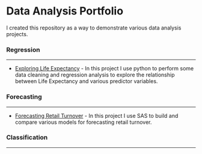 # Data Analysis Portfolio
I created this repository as a way to demonstrate various data analysis projects.

### Regression
___
* [Exploring Life Expectancy](https://nbviewer.jupyter.org/github/RafaelPuello/Notebooks/blob/master/LifeExpectancy.ipynb) - In this project I use
python to perform some data cleaning and regression analysis to explore the relationship between Life Expectancy and various predictor variables.

### Forecasting
___
* [Forecasting Retail Turnover](https://nbviewer.jupyter.org/github/RafaelPuello/Notebooks/blob/master/RetailTurnover.ipynb) - In this project I use SAS to build and compare various models for forecasting retail turnover.

### Classification
___


